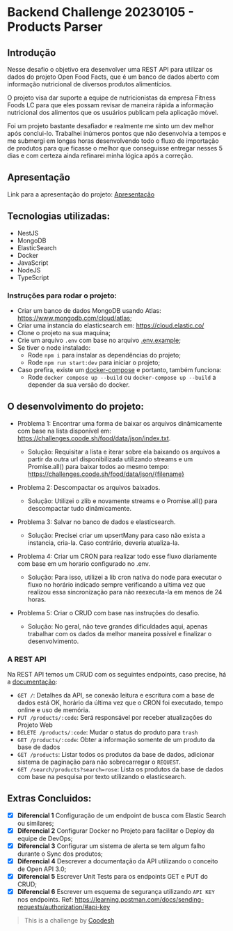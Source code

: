 # Backend Challenge 20230105 - Products Parser

## Introdução

Nesse desafio o objetivo era desenvolver uma REST API para utilizar os dados do projeto Open Food Facts, que é um banco de dados aberto com informação nutricional de diversos produtos alimentícios.

O projeto visa dar suporte a equipe de nutricionistas da empresa Fitness Foods LC para que eles possam revisar de maneira rápida a informação nutricional dos alimentos que os usuários publicam pela aplicação móvel.

Foi um projeto bastante desafiador e realmente me sinto um dev melhor após conclui-lo. Trabalhei inúmeros pontos que não desenvolvia a tempos e me submergi em longas horas desenvolvendo todo o fluxo de importação de produtos para que ficasse o melhor que conseguisse entregar nesses 5 dias e com certeza ainda refinarei minha lógica após a correção.

## Apresentação

Link para a apresentação do projeto: [Apresentação](https://drive.google.com/file/d/1yUNOgMH3BDWbbmptXVJQor2K9X6RlThB/view?usp=drivesdk)

## Tecnologias utilizadas:

- NestJS
- MongoDB
- ElasticSearch
- Docker
- JavaScript
- NodeJS
- TypeScript

### Instruções para rodar o projeto:

- Criar um banco de dados MongoDB usando Atlas: https://www.mongodb.com/cloud/atlas;
- Criar uma instancia do elasticsearch em: https://cloud.elastic.co/
- Clone o projeto na sua maquina;
- Crie um arquivo `.env` com base no arquivo [.env.example](./.env.example);
- Se tiver o node instalado:
  - Rode `npm i` para instalar as dependências do projeto;
  - Rode `npm run start:dev` para iniciar o projeto;
- Caso prefira, existe um [docker-compose](./docker-compose.yml) e portanto, também funciona:
  - Rode `docker compose up --build` ou `docker-compose up --build` a depender da sua versão do docker.

## O desenvolvimento do projeto:

- Problema 1: Encontrar uma forma de baixar os arquivos dinâmicamente com base na lista disponível em: https://challenges.coode.sh/food/data/json/index.txt.

  - Solução: Requisitar a lista e iterar sobre ela baixando os arquivos a partir da outra url disponibilizada utilizando streams e um Promise.all() para baixar todos ao mesmo tempo: https://challenges.coode.sh/food/data/json/{filename}

- Problema 2: Descompactar os arquivos baixados.

  - Solução: Utilizei o zlib e novamente streams e o Promise.all() para descompactar tudo dinâmicamente.

- Problema 3: Salvar no banco de dados e elasticsearch.

  - Solução: Precisei criar um upsertMany para caso não exista a instancia, cria-la. Caso contrário, deveria atualiza-la.

- Problema 4: Criar um CRON para realizar todo esse fluxo diariamente com base em um horario configurado no .env.

  - Solução: Para isso, utilizei a lib cron nativa do node para executar o fluxo no horário indicado sempre verificando a ultima vez que realizou essa sincronização para não reexecuta-la em menos de 24 horas.

- Problema 5: Criar o CRUD com base nas instruções do desafio.
  - Solução: No geral, não teve grandes dificuldades aqui, apenas trabalhar com os dados da melhor maneira possível e finalizar o desenvolvimento.

### A REST API

Na REST API temos um CRUD com os seguintes endpoints, caso precise, há a [documentação](http://localhost:3000/api):

- `GET /`: Detalhes da API, se conexão leitura e escritura com a base de dados está OK, horário da última vez que o CRON foi executado, tempo online e uso de memória.
- `PUT /products/:code`: Será responsável por receber atualizações do Projeto Web
- `DELETE /products/:code`: Mudar o status do produto para `trash`
- `GET /products/:code`: Obter a informação somente de um produto da base de dados
- `GET /products`: Listar todos os produtos da base de dados, adicionar sistema de paginação para não sobrecarregar o `REQUEST`.
- `GET /search/products?search=rose`: Lista os produtos da base de dados com base na pesquisa por texto utilizando o elasticsearch.

## Extras Concluidos:

- [x] **Diferencial 1** Configuração de um endpoint de busca com Elastic Search ou similares;
- [x] **Diferencial 2** Configurar Docker no Projeto para facilitar o Deploy da equipe de DevOps;
- [x] **Diferencial 3** Configurar um sistema de alerta se tem algum falho durante o Sync dos produtos;
- [x] **Diferencial 4** Descrever a documentação da API utilizando o conceito de Open API 3.0;
- [x] **Diferencial 5** Escrever Unit Tests para os endpoints GET e PUT do CRUD;
- [x] **Diferencial 6** Escrever um esquema de segurança utilizando `API KEY` nos endpoints. Ref: https://learning.postman.com/docs/sending-requests/authorization/#api-key

> This is a challenge by [Coodesh](https://coodesh.com/)
